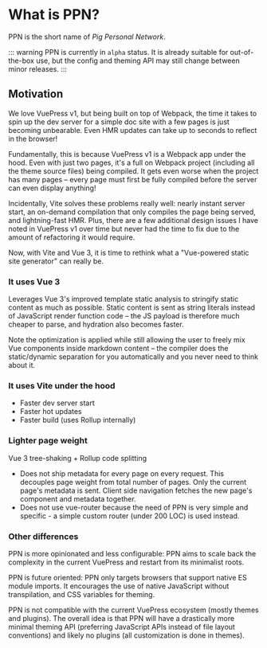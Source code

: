# What is PPN?

PPN is the short name of _Pig Personal Network_.

::: warning
PPN is currently in `alpha` status. It is already suitable for out-of-the-box use, but the config and theming API may still change between minor releases.
:::

## Motivation

We love VuePress v1, but being built on top of Webpack, the time it takes to spin up the dev server for a simple doc site with a few pages is just becoming unbearable. Even HMR updates can take up to seconds to reflect in the browser!

Fundamentally, this is because VuePress v1 is a Webpack app under the hood. Even with just two pages, it's a full on Webpack project (including all the theme source files) being compiled. It gets even worse when the project has many pages – every page must first be fully compiled before the server can even display anything!

Incidentally, Vite solves these problems really well: nearly instant server start, an on-demand compilation that only compiles the page being served, and lightning-fast HMR. Plus, there are a few additional design issues I have noted in VuePress v1 over time but never had the time to fix due to the amount of refactoring it would require.

Now, with Vite and Vue 3, it is time to rethink what a "Vue-powered static site generator" can really be.

### It uses Vue 3

Leverages Vue 3's improved template static analysis to stringify static content as much as possible. Static content is sent as string literals instead of JavaScript render function code – the JS payload is therefore much cheaper to parse, and hydration also becomes faster.

Note the optimization is applied while still allowing the user to freely mix Vue components inside markdown content – the compiler does the static/dynamic separation for you automatically and you never need to think about it.

### It uses Vite under the hood

- Faster dev server start
- Faster hot updates
- Faster build (uses Rollup internally)

### Lighter page weight

Vue 3 tree-shaking + Rollup code splitting

- Does not ship metadata for every page on every request. This decouples page weight from total number of pages. Only the current page's metadata is sent. Client side navigation fetches the new page's component and metadata together.
- Does not use vue-router because the need of PPN is very simple and specific - a simple custom router (under 200 LOC) is used instead.

### Other differences

PPN is more opinionated and less configurable: PPN aims to scale back the complexity in the current VuePress and restart from its minimalist roots.

PPN is future oriented: PPN only targets browsers that support native ES module imports. It encourages the use of native JavaScript without transpilation, and CSS variables for theming.

PPN is not compatible with the current VuePress ecosystem (mostly themes and plugins). The overall idea is that PPN will have a drastically more minimal theming API (preferring JavaScript APIs instead of file layout conventions) and likely no plugins (all customization is done in themes).
